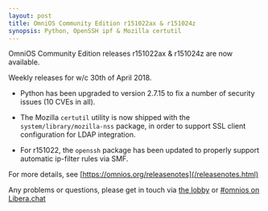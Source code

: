 ```yaml
---
layout: post
title: OmniOS Community Edition r151022ax & r151024z
synopsis: Python, OpenSSH ipf & Mozilla certutil
---
```


OmniOS Community Edition releases r151022ax & r151024z are now available.

Weekly releases for w/c 30th of April 2018.

* Python has been upgraded to version 2.7.15 to fix a number of security
  issues (10 CVEs in all).

* The Mozilla `certutil` utility is now shipped with the
  `system/library/mozilla-nss` package, in order to support SSL client
  configuration for LDAP integration.

* For r151022, the `openssh` package has been updated to properly support
  automatic ip-filter rules via SMF.

For more details, see [https://omnios.org/releasenotes](/releasenotes.html)

Any problems or questions, please get in touch via
[the lobby](https://gitter.im/omniosorg/Lobby) or
[#omnios on Libera.chat](https://kiwiirc.com/nextclient/#ircs://irc.libera.chat/#omnios)

